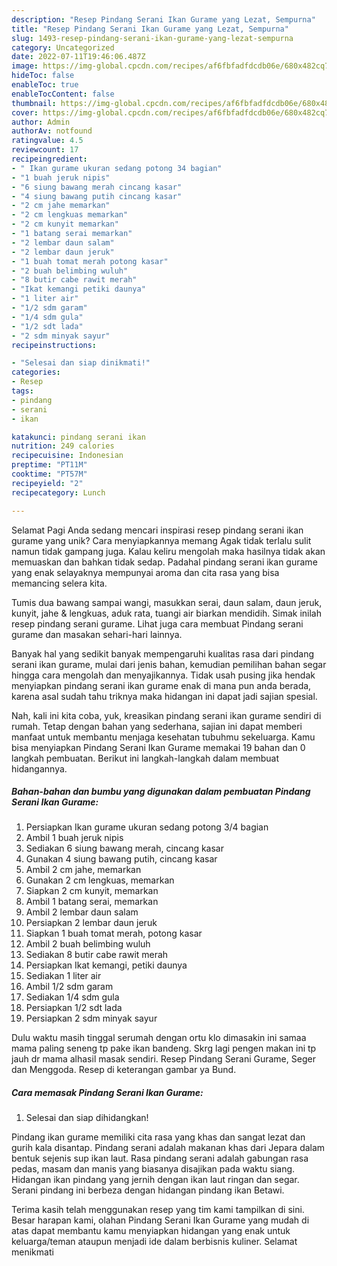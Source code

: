 ```yaml
---
description: "Resep Pindang Serani Ikan Gurame yang Lezat, Sempurna"
title: "Resep Pindang Serani Ikan Gurame yang Lezat, Sempurna"
slug: 1493-resep-pindang-serani-ikan-gurame-yang-lezat-sempurna
category: Uncategorized
date: 2022-07-11T19:46:06.487Z
image: https://img-global.cpcdn.com/recipes/af6fbfadfdcdb06e/680x482cq70/pindang-serani-ikan-gurame-foto-resep-utama.jpg
hideToc: false
enableToc: true
enableTocContent: false
thumbnail: https://img-global.cpcdn.com/recipes/af6fbfadfdcdb06e/680x482cq70/pindang-serani-ikan-gurame-foto-resep-utama.jpg
cover: https://img-global.cpcdn.com/recipes/af6fbfadfdcdb06e/680x482cq70/pindang-serani-ikan-gurame-foto-resep-utama.jpg
author: Admin
authorAv: notfound
ratingvalue: 4.5
reviewcount: 17
recipeingredient:
- " Ikan gurame ukuran sedang potong 34 bagian"
- "1 buah jeruk nipis"
- "6 siung bawang merah cincang kasar"
- "4 siung bawang putih cincang kasar"
- "2 cm jahe memarkan"
- "2 cm lengkuas memarkan"
- "2 cm kunyit memarkan"
- "1 batang serai memarkan"
- "2 lembar daun salam"
- "2 lembar daun jeruk"
- "1 buah tomat merah potong kasar"
- "2 buah belimbing wuluh"
- "8 butir cabe rawit merah"
- "Ikat kemangi petiki daunya"
- "1 liter air"
- "1/2 sdm garam"
- "1/4 sdm gula"
- "1/2 sdt lada"
- "2 sdm minyak sayur"
recipeinstructions:

- "Selesai dan siap dinikmati!"
categories:
- Resep
tags:
- pindang
- serani
- ikan

katakunci: pindang serani ikan 
nutrition: 249 calories
recipecuisine: Indonesian
preptime: "PT11M"
cooktime: "PT57M"
recipeyield: "2"
recipecategory: Lunch

---
```



Selamat Pagi Anda sedang mencari inspirasi resep pindang serani ikan gurame yang unik? Cara menyiapkannya memang Agak tidak terlalu sulit namun tidak gampang juga. Kalau keliru mengolah maka hasilnya tidak akan memuaskan dan bahkan tidak sedap. Padahal pindang serani ikan gurame yang enak selayaknya mempunyai aroma dan cita rasa yang bisa memancing selera kita.


Tumis dua bawang sampai wangi, masukkan serai, daun salam, daun jeruk, kunyit, jahe &amp; lengkuas, aduk rata, tuangi air biarkan mendidih. Simak inilah resep pindang serani gurame. Lihat juga cara membuat Pindang serani gurame dan masakan sehari-hari lainnya.

Banyak hal yang sedikit banyak mempengaruhi kualitas rasa dari pindang serani ikan gurame, mulai dari jenis bahan, kemudian pemilihan bahan segar hingga cara mengolah dan menyajikannya. Tidak usah pusing jika hendak menyiapkan pindang serani ikan gurame enak di mana pun anda berada, karena asal sudah tahu triknya maka hidangan ini dapat jadi sajian spesial.


Nah, kali ini kita coba, yuk, kreasikan pindang serani ikan gurame sendiri di rumah. Tetap dengan bahan yang sederhana, sajian ini dapat memberi manfaat untuk membantu menjaga kesehatan tubuhmu sekeluarga. Kamu bisa menyiapkan Pindang Serani Ikan Gurame memakai 19 bahan dan 0 langkah pembuatan. Berikut ini langkah-langkah dalam membuat hidangannya.

<!--inarticleads1-->

##### Bahan-bahan dan bumbu yang digunakan dalam pembuatan Pindang Serani Ikan Gurame:

1. Persiapkan  Ikan gurame ukuran sedang potong 3/4 bagian
1. Ambil 1 buah jeruk nipis
1. Sediakan 6 siung bawang merah, cincang kasar
1. Gunakan 4 siung bawang putih, cincang kasar
1. Ambil 2 cm jahe, memarkan
1. Gunakan 2 cm lengkuas, memarkan
1. Siapkan 2 cm kunyit, memarkan
1. Ambil 1 batang serai, memarkan
1. Ambil 2 lembar daun salam
1. Persiapkan 2 lembar daun jeruk
1. Siapkan 1 buah tomat merah, potong kasar
1. Ambil 2 buah belimbing wuluh
1. Sediakan 8 butir cabe rawit merah
1. Persiapkan Ikat kemangi, petiki daunya
1. Sediakan 1 liter air
1. Ambil 1/2 sdm garam
1. Sediakan 1/4 sdm gula
1. Persiapkan 1/2 sdt lada
1. Persiapkan 2 sdm minyak sayur


Dulu waktu masih tinggal serumah dengan ortu klo dimasakin ini samaa mama paling seneng tp pake ikan bandeng. Skrg lagi pengen makan ini tp jauh dr mama alhasil masak sendiri. Resep Pindang Serani Gurame, Seger dan Menggoda. Resep di keterangan gambar ya Bund. 

<!--inarticleads2-->

##### Cara memasak Pindang Serani Ikan Gurame:


1. Selesai dan siap dihidangkan!

Pindang ikan gurame memiliki cita rasa yang khas dan sangat lezat dan gurih kala disantap. Pindang serani adalah makanan khas dari Jepara dalam bentuk sejenis sup ikan laut. Rasa pindang serani adalah gabungan rasa pedas, masam dan manis yang biasanya disajikan pada waktu siang. Hidangan ikan pindang yang jernih dengan ikan laut ringan dan segar. Serani pindang ini berbeza dengan hidangan pindang ikan Betawi. 

Terima kasih telah menggunakan resep yang tim kami tampilkan di sini. Besar harapan kami, olahan Pindang Serani Ikan Gurame yang mudah di atas dapat membantu kamu menyiapkan hidangan yang enak untuk keluarga/teman ataupun menjadi ide dalam berbisnis kuliner. Selamat menikmati
